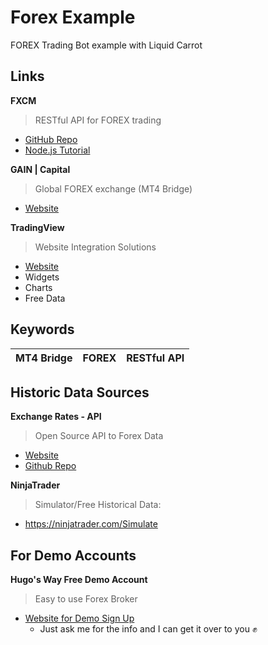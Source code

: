 # Forex Example
FOREX Trading Bot example with Liquid Carrot

## Links

**FXCM**
>RESTful API for FOREX trading
* [GitHub Repo](https://github.com/fxcm/RestAPI)
* [Node.js Tutorial](https://github.com/fxcm/RestAPI/blob/master/Rest_quick_start_guide_nodejs.docx)

**GAIN | Capital**
>Global FOREX exchange (MT4 Bridge)
* [Website](https://www.gaincapital.com/index.shtml)

**TradingView**
>Website Integration Solutions
* [Website](https://www.tradingview.com/tradingview-for-the-web/)
 * Widgets
 * Charts
 * Free Data

## Keywords

| MT4 Bridge | FOREX | RESTful API |
| --- | --- | --- |


## Historic Data Sources

**Exchange Rates - API**
>Open Source API to Forex Data
* [Website](https://exchangeratesapi.io/)
* [Github Repo](https://github.com/exchangeratesapi/exchangeratesapi)

**NinjaTrader**
>Simulator/Free Historical Data:
* https://ninjatrader.com/Simulate

## For Demo Accounts

**Hugo's Way Free Demo Account**
>Easy to use Forex Broker 
* [Website for Demo Sign Up](https://hugosway.com/demo-sign-up/)
  * Just ask me for the info and I can get it over to you ✊
